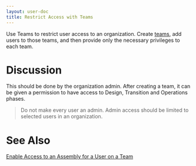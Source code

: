 ```yaml
---
layout: user-doc
title: Restrict Access with Teams
---
```


Use Teams to restrict user access to an organization. Create <a href="./create-a-team-in-an-organization.html">teams</a>, add users to those teams, and then provide only the necessary privileges to each team.

# Discussion

This should be done by the organization admin. After creating a team, it can be given a permission to have access to Design, Transition and Operations phases.

> Do not make every user an admin. Admin access should be limited to selected users in an organization.

# See Also

<a href="/user/howto/enable-access-to-an-assembly-for-a-user-on-a-team.html">Enable Access to an Assembly for a User on a Team</a>
